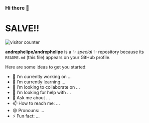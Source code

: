 ### Hi there 👋

<h1>SALVE!!</h1>

 <img
        src="https://komarev.com/ghpvc/?username=andrephelipe&label=Profile%20views&color=0e75b6&style=flat&theme=dracula"
        alt="visitor counter"
    />

**andrephelipe/andrephelipe** is a ✨ _special_ ✨ repository because its `README.md` (this file) appears on your GitHub profile.

Here are some ideas to get you started:

- 🔭 I’m currently working on ...
- 🌱 I’m currently learning ...
- 👯 I’m looking to collaborate on ...
- 🤔 I’m looking for help with ...
- 💬 Ask me about ...
- 📫 How to reach me: ...
- 😄 Pronouns: ...
- ⚡ Fun fact: ...


